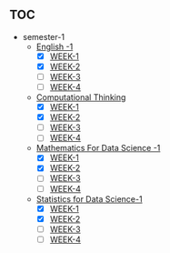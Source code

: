 ## TOC
+ semester-1
	+ [English -1](english-1/)
		+ [x] [WEEK-1](english-1/notes.md#week-1)
		+ [x] [WEEK-2](english-1/notes.md#week-2)
		+ [ ] [WEEK-3](english-1/notes.md#week-3)
		+ [ ] [WEEK-4](english-1/notes.md#week-4)
	+ [Computational Thinking](computational-thinking/)
		+ [x] [WEEK-1](computational-thinking/notes.md#week-1)
		+ [x] [WEEK-2](computational-thinking/notes.md#week-2)
		+ [ ] [WEEK-3](computational-thinking/notes.md#week-3)
		+ [ ] [WEEK-4](computational-thinking/notes.md#week-4)
	+ [Mathematics For Data Science -1](math-1/)
		+ [x] [WEEK-1](math-1/notes.md#week-1)
		+ [x] [WEEK-2](math-1/notes.md#week-2)
		+ [ ] [WEEK-3](math-1//notes.md#week-3)
		+ [ ] [WEEK-4](math-1/notes.md#week-4)
	+ [Statistics for Data Science-1](stats-1/)
		+ [x] [WEEK-1](stats-1/notes.md#week-1)
		+ [x] [WEEK-2](stats-1/notes.md#week-2)
		+ [ ] [WEEK-3](stats-1//notes.md#week-3)
		+ [ ] [WEEK-4](stats-1/notes.md#week-4)
